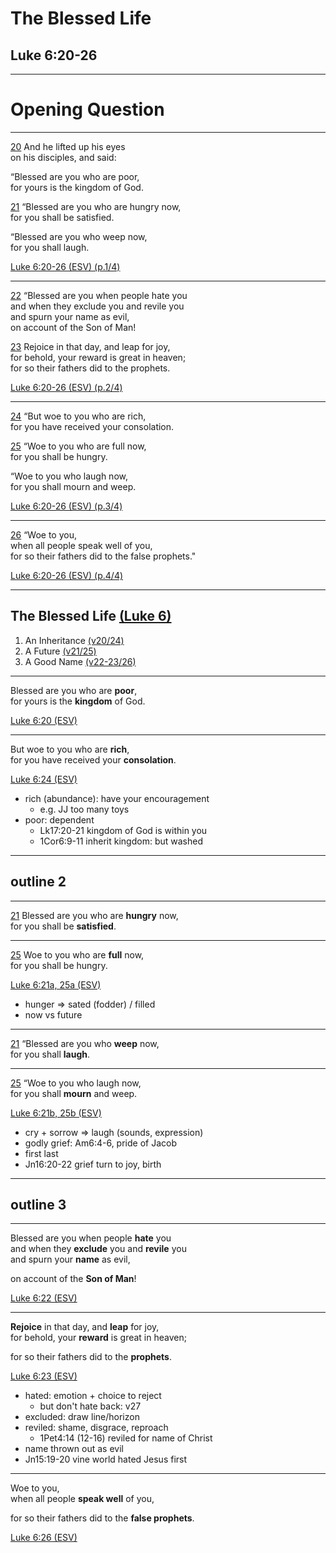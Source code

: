 <!-- .slide: <%= bg("unsplash-Jztmx9yqjBw-stars.jpg") %> id="title" -->
# The Blessed Life
## Luke 6:20-26

---
<!-- .slide: data-background="white" -->
# Opening **Question**

******
[20](# "ref")
And he lifted up his eyes <br>
on his disciples, and said:

“Blessed are you who are poor,<br>
for yours is the kingdom of God.

[21](# "ref")
“Blessed are you who are hungry now,<br>
for you shall be satisfied.

“Blessed are you who weep now,<br>
for you shall laugh.

[Luke 6:20-26 (ESV) (p.1/4)](# "ref")

******
[22](# "ref")
“Blessed are you when people hate you<br>
and when they exclude you and revile you<br>
and spurn your name as evil,<br>
on account of the Son of Man!

[23](# "ref")
Rejoice in that day, and leap for joy,<br>
for behold, your reward is great in heaven;<br>
for so their fathers did to the prophets.

[Luke 6:20-26 (ESV) (p.2/4)](# "ref")

******
[24](# "ref")
“But woe to you who are rich,<br>
for you have received your consolation.

[25](# "ref")
“Woe to you who are full now,<br>
for you shall be hungry.

“Woe to you who laugh now,<br>
for you shall mourn and weep.

[Luke 6:20-26 (ESV) (p.3/4)](# "ref")

******
[26](# "ref")
“Woe to you, <br>
when all people speak well of you,<br>
for so their fathers did to the false prophets."

[Luke 6:20-26 (ESV) (p.4/4)](# "ref")

---
## The Blessed Life [(Luke 6)](# "ref")
1. An Inheritance [(v20/24)](# "ref")
1. A Future [(v21/25)](# "ref")
1. A Good Name [(v22-23/26)](# "ref")

---
Blessed are you who are **poor**,<br>
for yours is the **kingdom** of God.

[Luke 6:20 (ESV)](# "ref")

---
But woe to you who are **rich**,<br>
for you have received your **consolation**.

[Luke 6:24 (ESV)](# "ref")

>>>
+ rich (abundance): have your encouragement
  + e.g. JJ too many toys
+ poor: dependent
  + Lk17:20-21 kingdom of God is within you
  + 1Cor6:9-11 inherit kingdom: but washed

---
## outline 2

---
[21](# "ref")
Blessed are you who are **hungry** now,<br>
for you shall be **satisfied**.

______

[25](# "ref")
Woe to you who are **full** now,<br>
for you shall be hungry.

[Luke 6:21a, 25a (ESV)](# "ref")

>>>
+ hunger &rArr; sated (fodder) / filled
+ now vs future

---
[21](# "ref")
“Blessed are you who **weep** now,<br>
for you shall **laugh**.

______

[25](# "ref")
“Woe to you who laugh now,<br>
for you shall **mourn** and weep.

[Luke 6:21b, 25b (ESV)](# "ref")

>>>
+ cry + sorrow &rArr; laugh (sounds, expression)
+ godly grief: Am6:4-6, pride of Jacob
+ first last
+ Jn16:20-22 grief turn to joy, birth

---
## outline 3

---
Blessed are you when people **hate** you<br>
and when they **exclude** you and **revile** you<br>
and spurn your **name** as evil,

on account of the **Son of Man**!

[Luke 6:22 (ESV)](# "ref")

---
**Rejoice** in that day, and **leap** for joy,<br>
for behold, your **reward** is great in heaven;

for so their fathers did to the **prophets**.

[Luke 6:23 (ESV)](# "ref")

>>>
+ hated: emotion + choice to reject
  + but don't hate back: v27
+ excluded: draw line/horizon
+ reviled: shame, disgrace, reproach
  + 1Pet4:14 (12-16) reviled for name of Christ
+ name thrown out as evil
+ Jn15:19-20 vine world hated Jesus first

---
Woe to you, <br>
when all people **speak well** of you,

for so their fathers did to the **false prophets**.

[Luke 6:26 (ESV)](# "ref")



